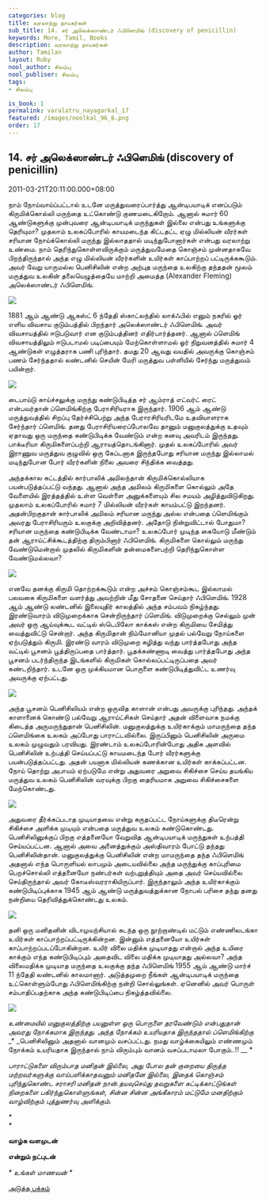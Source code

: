 ```yaml
---
categories: blog
title: வரலாற்று நாயகர்கள்
sub_title: 14. சர் அலெக்ஸாண்டர் ஃபிளெமிங் (discovery of penicillin)
keywords: More, Tamil, Books
description: வரலாற்று நாயகர்கள்
author: Tamilan
layout: Ruby
nool_author: சிலம்பு
nool_publiser: சிலம்பு
tags:
- சிலம்பு

is_book: 1
permalink: varalatru_nayagarkal_17
featured: /images/noolkal_96_6.png
order: 17
---
```



## 14. சர் அலெக்ஸாண்டர் ஃபிளெமிங் (discovery of penicillin)

2011-03-21T20:11:00.000+08:00

நாம் நோய்வாய்ப்பட்டால் உடனே மருத்துவரைப்பார்த்து ஆன்டிபயாடிக் எனப்படும் கிருமிக்கொல்லி மருந்தை உட்கொண்டு குணமடைகிறோம். ஆனால் சுமார் 60 ஆண்டுகளுக்கு முன்புவரை ஆன்டிபயாடிக் மருந்துகள் இல்லை என்பது உங்களுக்கு தெரியுமா? முதலாம் உலகப்போரில் காயமடைந்த கிட்டதட்ட ஏழு மில்லியன் வீரர்கள் சரியான நோய்க்கொல்லி மருந்து இல்லாததால் மடிந்துபோனார்கள் என்பது வரலாற்று உண்மை. நாம் தெரிந்துகொள்ளவிருக்கும் மருத்துவமேதை கொஞ்சம் முன்னதாகவே பிறந்திருந்தால் அந்த எழு மில்லியன் வீரர்களின் உயிர்கள் காப்பாற்றப் பட்டிருக்ககூடும். அவர் வேறு யாருமல்ல பெனிசிலின் என்ற அற்புத மருந்தை உலகிற்கு தந்ததன் மூலம் மருத்துவ உலகின் தலையெழுத்தையே மாற்றி அமைத்த (Alexander Fleming) அலெக்ஸாண்டர் ஃபிளெமிங்.

![](https://lh6.googleusercontent.com/-pE7esQItrrA/TYSk2mPTi_I/AAAAAAAAAcI/SROjdDk1NDw/s320/penicillin-man-alexander-fleming-and-the-antibiotic-revolution-13214011.jpeg)

1881 ஆம் ஆண்டு ஆகஸ்ட் 6 ந்தேதி ஸ்காட்லந்தில் லாக்ஃபில் எனும் நகரில் ஓர் எளிய விவசாய குடும்பத்தில் பிறந்தார் அலெக்ஸாண்டர் ஃபிளெமிங். அவர் விவசாயத்தில் ஈடுபடுவார் என குடும்பத்தினர் எதிர்பார்த்தனர். ஆனால் ப்ளெமிங் விவசாயத்திலும் ஈடுபடாமல் படிப்பையும் மேற்கொள்ளாமல் ஓர் நிறுவனத்தில் சுமார் 4 ஆண்டுகள் எழுத்தராக பணி புரிந்தார். தமது 20 ஆவது வயதில் அவருக்கு கொஞ்சம் பணம் சேர்ந்ததால் லண்டனில் செயின் மேரி மருத்துவ பள்ளியில் சேர்ந்து மருத்துவம் பயின்றார்.

![](https://lh3.googleusercontent.com/-3Le5ebXZ4Qc/TYSjV3eHpeI/AAAAAAAAAb0/3Ak4B-psIYo/s320/2YOFG00Z.jpg)

டைபாய்டு காய்ச்சலுக்கு மருந்து கண்டுபிடித்த சர் ஆம்ராத் எட்வர்ட் ரைட் என்பவர்தான் ப்ளெமிங்கிற்கு பேராசிரியராக இருந்தார். 1906 ஆம் ஆண்டு மருத்துவத்தில் சிறப்பு தேர்ச்சிபெற்று அந்த பேராரசிரியரிடமே உதவியாளராக சேர்ந்தார் ப்ளெமிங். தனது பேராசிரியரைப்போலவே தானும் மனுகுலத்துக்கு உதவும் ஏதாவது ஒரு மருந்தை கண்டுபிடிக்க வேண்டும் என்ற கனவு அவரிடம் இருந்தது. பாக்டீரியா கிருமிகளைப்பற்றி ஆராயத்தொடங்கினார். முதல் உலகப்போரில் அவர் இராணுவ மருத்துவ குழுவில் ஒரு கேப்டனாக இருந்தபோது சரியான மருந்து இல்லாமல் மடிந்துபோன போர் வீரர்களின் நிலை அவரை சிந்திக்க வைத்தது.

அந்தக்கால கட்டத்தில் கார்பாலிக் அமிலந்தான் கிருமிக்கொல்லியாக பயன்படுத்தப்பட்டு வந்தது. ஆனால் அந்த அமிலம் கிருமிகளை கொல்லும் அதே வேளையில் இரத்தத்தில் உள்ள வெள்ளை அனுக்களையும் சில சமயம் அழித்துவிடுகிறது. முதலாம் உலகப்போரில் சுமார் 7 மில்லியன் வீரர்கள் காயம்பட்டு இறந்தனர். அதன்பிறகுதான் கார்பாலிக் அமிலம் சரியான மருந்து அல்ல என்பதை ப்ளெமிங்கும் அவரது பேராசிரியரும் உலகுக்கு அறிவித்தனர். அதோடு நின்றுவிட்டால் போதுமா? சரியான மருந்தை கண்டுபிடிக்க வேண்டாமா? உலகப்போர் முடிந்த கையோடு மீண்டும் தன் ஆராய்ட்சிக்கூடத்திற்கு திரும்பினார் ஃபிளெமிங். கிருமிகளை கொல்லும் மருந்து வேண்டுமென்றால் முதலில் கிருமிகளின் தன்மைகளைபற்றி தெரிந்துகொள்ள வேண்டுமல்லவா?

![](https://lh4.googleusercontent.com/-4GKcEbXvn5I/TYSjv9Mo6wI/AAAAAAAAAb8/yEVEW3IUUIc/s320/Alexander_Fleming.gif)

எனவே தனக்கு கிருமி தொற்றக்கூடும் என்ற அச்சம் கொஞ்சம்கூட இல்லாமல் பலவகை கிருமிகளை வளர்த்து அவற்றின் மீது சோதனை செய்தார் ஃபிளெமிங். 1928 ஆம் ஆண்டு லண்டனில் இலையுதிர் காலத்தில் அந்த சம்பவம் நிகழ்ந்தது. இரண்டுவாரம் விடுமுறைக்காக சென்றிருந்தார் ப்ளெமிங். விடுமுறைக்கு செல்லும் முன் அவர் ஓரு ஆய்வுக்கூட வட்டில் ஸ்டெபிலோ காக்கஸ் என்ற கிருமியை சேமித்து வைத்துவிட்டு சென்றார். அந்த கிருமிதான் நிம்மோனியா முதல் பல்வேறு நோய்களை ஏற்படுத்தும் கிருமி. இரண்டு வாரம் விடுமுறை கழித்து வந்து பார்த்தபோது அந்த வட்டில் பூசனம் பூத்திருப்பதை பார்த்தார். பூதக்கண்ணாடி வைத்து பார்த்தபோது அந்த பூசனம் படர்ந்திருந்த இடங்களில் கிருமிகள் கொல்லப்பட்டிருப்பதை அவர் கண்டறிந்தார். உடனே ஒரு முக்கியமான பொருளை கண்டுபிடித்துவிட்ட உணர்வு அவருக்கு ஏற்பட்டது.

![](https://lh6.googleusercontent.com/-PyVFnWJik-U/TYSjpv3no2I/AAAAAAAAAb4/RwFaBQdb1EM/s320/fleming+%25281%2529.jpg)

அந்த பூசனம் பெனிசிலியம் என்ற ஒருவித காளான் என்பது அவருக்கு புரிந்தது. அந்தக் காளானைக் கொண்டு பல்வேறு ஆராய்ட்சிகள் செய்தார் அதன் விளைவாக நமக்கு கிடைத்த அருமருந்துதான் பெனிசிலின். மனுகுலத்துக்கு உயிர்காக்கும் மாமருந்தை தந்த ப்ளெமிங்கை உலகம் அப்போது பாராட்டவில்லை. இருப்பினும் பெனிசிலின் அருமை உலகம் முழுவதும் பரவியது. இரண்டாம் உலகப்போரின்போது அதிக அளவில் பெனிசிலின் உற்பத்தி செய்யப்பட்டு காயமடைந்த போர் வீரர்களுக்கு பயன்படுத்தப்பட்டது. அதன் பயனாக மில்லியன் கணக்கான உயிர்கள் காக்கப்பட்டன. நோய் தொற்று அபாயம் ஏற்படுமே என்று அதுவரை அறுவை சிகிச்சை செய்ய தயங்கிய மருத்துவ உலகம் பெனிசிலின் வரவுக்கு பிறகு தைரியமாக அறுவை சிகிச்சைகளை மேற்கொண்டது.

![](https://lh6.googleusercontent.com/-pE7esQItrrA/TYSk2mPTi_I/AAAAAAAAAcI/SROjdDk1NDw/s320/penicillin-man-alexander-fleming-and-the-antibiotic-revolution-13214011.jpeg)

அதுவரை தீர்க்கப்படாத முடியாதவை என்று கருதப்பட்ட நோய்களுக்கு திடீரென்று சிகிச்சை அளிக்க முடியும் என்பதை மருத்துவ உலகம் கண்டுகொண்டது. பெனிசிலினுக்குப் பிறகு எத்தனையோ வேறுவித ஆன்டிபயாடிக் மருந்துகள் உற்பத்தி செய்யப்பட்டன. ஆனால் அவை அனைத்துக்கும் அஸ்திவாரம் போட்டு தந்தது பெனிசிலின்தான். மனுகுலத்துக்கு பெனிசிலின் என்ற மாமருந்தை தந்த ஃபிளெமிங் அதனால் எந்த பொருளியல் லாபமும் அடையவில்லை அந்த மருந்துக்கு காப்புரிமை பெறச்சொல்லி எத்தனையோ நண்பர்கள் வற்புறுத்தியும் அதை அவர் செய்யவில்லை செய்திருந்தால் அவர் கோடீஸ்வரராகியிருப்பார். இருந்தாலும் அந்த உயிர்காக்கும் கண்டுபிடிப்புக்காக 1945 ஆம் ஆண்டு மருத்துவத்துக்கான நோபல் பரிசை தந்து தனது நன்றியை தெரிவித்துக்கொண்டது உலகம்.

![](https://lh5.googleusercontent.com/-mUphHbC6hPc/TYSkIG1YK2I/AAAAAAAAAcA/pIbK7GGjCWw/s320/fleming.png)

தனி ஒரு மனிதனின் விடாமுயற்சியால் கடந்த ஒரு நூற்றாண்டில் மட்டும் எண்ணிலடங்கா உயிர்கள் காப்பாற்றப்பட்டிருக்கின்றன. இன்னும் எத்தனையோ உயிர்கள் காப்பாற்றப்படப்போகின்றன. உயிர் விலை மதிக்க முடியாதது என்றால் அந்த உயிரை காக்கும் எந்த கண்டுபிடிப்பும் அதைவிட விலை மதிக்க முடியாதது அல்லவா? அந்த விலைமதிக்க முடியாத மருந்தை உலகுக்கு தந்த ஃபிளெமிங் 1955 ஆம் ஆண்டு மார்ச் 11 ந்தேதி லண்டனில் காலமானார். அடுத்தமுறை நீங்கள் ஆன்டிபயாடிக் மருந்தை உட்கொள்ளும்போது ஃபிளெமிங்கிற்கு நன்றி சொல்லுங்கள். ஏனெனில் அவர் பொருள் சம்பாதிப்பதற்காக அந்த கண்டுபிடிப்பை நிகழ்த்தவில்லை.

![](https://lh3.googleusercontent.com/-UwuXSAbJpRc/TYSkttxcLHI/AAAAAAAAAcE/ixnjG6HkL4U/s1600/Sir+Alexander+Fleming%25281881-1955%2529.gif)

_உண்மையில் மனுகுலத்திற்கு பயனுள்ள ஒரு பொருளை தரவேண்டும் என்பதுதான் அவரது நோக்கமாக இருந்தது. அந்த நோக்கம் உயரியதாக இருந்ததால் ப்ளெமிங்கிற்கு_ _* _பெனிசிலினும் அதனால் வானமும் வசப்பட்டது. நமது வாழ்க்கையிலும் எண்ணமும் நோக்கம் உயரியதாக இருந்தால் நாம் விரும்பும் வானம் வசப்படாமலா போகும்..!! __ *

_பாராட்டுகளை விரும்பாத மனிதன் இல்லை, அது போல தன் குறையை திருத்த மற்றவர்களுக்கு வாய்பளிக்காதவனும் மனிதனே இல்லை, இதைக் கொஞ்சம் புரிந்துகொண்ட சராசரி மனிதன் நான்.தயவுசெய்து தவறுகளை சுட்டிக்காட்டுங்கள் நிறைகளை பகிர்ந்துகொள்ளுங்கள், சின்ன சின்ன அங்கீகாரம் மட்டுமே மனதிற்கும் வாழ்விற்கும் புத்துணர்வு அளிக்கும்._

_*  
*_

**வாழ்க வளமுடன்**

**என்றும் நட்புடன்**

_* _உங்கள் மாணவன்_ *_

[அடுத்த பக்கம்](varalatru_nayagarkal_18)